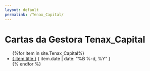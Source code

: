 ```yaml
---
layout: default
permalink: /Tenax_Capital/
---
```


<h1>Cartas da Gestora Tenax_Capital</h1>
<ul>
{%for item in site.Tenax_Capital%}
  <li>
    <a href="{ site.baseurl }{ item.url }">{ item.title }</a>
    <span>{ item.date | date: "%B %-d, %Y" }</span>
  </li>
    {% endfor %}
</ul>